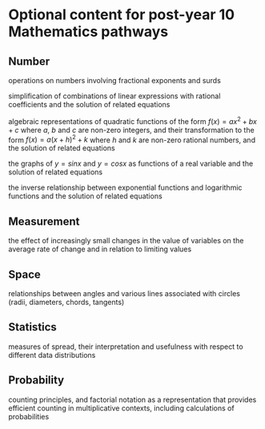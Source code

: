 # Optional content for post-year 10 Mathematics pathways

## Number

operations on numbers involving fractional exponents and surds

simplification of combinations of linear expressions with rational coefficients and the solution of related equations

algebraic representations of quadratic functions of the form $f(x) = ax^2 + bx + c$ where $a$, $b$ and $c$ are non-zero integers, and their transformation to the form $f(x) = a(x+h)^2 + k$ where $h$ and $k$  are non-zero rational numbers, and the solution of related equations

the graphs of $y = sin x$ and $y = cos x$ as functions of a real variable and the solution of related equations

the inverse relationship between exponential functions and logarithmic functions and the solution of related equations

## Measurement

the effect of increasingly small changes in the value of variables on the average rate of change and in relation to limiting values

## Space

relationships between angles and various lines associated with circles (radii, diameters, chords, tangents)

## Statistics

measures of spread, their interpretation and usefulness with respect to different data distributions

## Probability

counting principles, and factorial notation as a representation that provides efficient counting in multiplicative contexts, including calculations of probabilities

